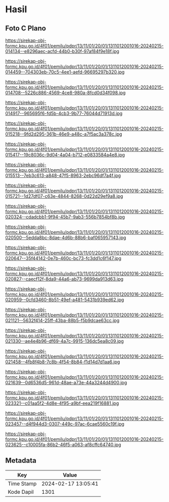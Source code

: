 # Hasil

## Foto C Plano

https://sirekap-obj-formc.kpu.go.id/4f01/pemilu/pdpr/13/11/01/20/01/1311012001016-20240215-014134--e8296aec-acfd-44b0-b30f-97af84f9e18f.jpg

https://sirekap-obj-formc.kpu.go.id/4f01/pemilu/pdpr/13/11/01/20/01/1311012001016-20240215-014459--704303eb-70c5-4ee1-aefd-96695297b320.jpg

https://sirekap-obj-formc.kpu.go.id/4f01/pemilu/pdpr/13/11/01/20/01/1311012001016-20240215-014708--5226c886-4569-4ce8-980a-8fcd0d34f098.jpg

https://sirekap-obj-formc.kpu.go.id/4f01/pemilu/pdpr/13/11/01/20/01/1311012001016-20240215-014917--965695f6-fd5b-4cb3-9b77-76044d71913d.jpg

https://sirekap-obj-formc.kpu.go.id/4f01/pemilu/pdpr/13/11/01/20/01/1311012001016-20240215-015218--9fd2d295-361b-46e9-a48c-a7f5ac3a378c.jpg

https://sirekap-obj-formc.kpu.go.id/4f01/pemilu/pdpr/13/11/01/20/01/1311012001016-20240215-015417--19c8036c-9d04-4a04-b712-e0833584a4e8.jpg

https://sirekap-obj-formc.kpu.go.id/4f01/pemilu/pdpr/13/11/01/20/01/1311012001016-20240215-015513--7eb3c613-a848-47f5-8963-2ebc96df7a4f.jpg

https://sirekap-obj-formc.kpu.go.id/4f01/pemilu/pdpr/13/11/01/20/01/1311012001016-20240215-015721--1d27df07-c63e-4844-8268-0d22d29ef9a8.jpg

https://sirekap-obj-formc.kpu.go.id/4f01/pemilu/pdpr/13/11/01/20/01/1311012001016-20240215-020324--cdadcbb1-9f94-45b7-9ab3-556b7854bf8b.jpg

https://sirekap-obj-formc.kpu.go.id/4f01/pemilu/pdpr/13/11/01/20/01/1311012001016-20240215-020500--5edda8bc-8dae-4d6b-88b6-baf065957143.jpg

https://sirekap-obj-formc.kpu.go.id/4f01/pemilu/pdpr/13/11/01/20/01/1311012001016-20240215-020647--35f44142-0e7b-460c-bc73-fc3dd1c6f147.jpg

https://sirekap-obj-formc.kpu.go.id/4f01/pemilu/pdpr/13/11/01/20/01/1311012001016-20240215-020827--caecf12f-8da9-44a6-ab73-9699da913d63.jpg

https://sirekap-obj-formc.kpu.go.id/4f01/pemilu/pdpr/13/11/01/20/01/1311012001016-20240215-020959--0cfd3460-8b51-49ef-a481-5431b939ed62.jpg

https://sirekap-obj-formc.kpu.go.id/4f01/pemilu/pdpr/13/11/01/20/01/1311012001016-20240215-021121--5632f414-25ff-43ba-88b5-f5b9dcae63cc.jpg

https://sirekap-obj-formc.kpu.go.id/4f01/pemilu/pdpr/13/11/01/20/01/1311012001016-20240215-021330--ae4e4b96-df69-4a7c-9915-136dc5ea8c09.jpg

https://sirekap-obj-formc.kpu.go.id/4f01/pemilu/pdpr/13/11/01/20/01/1311012001016-20240215-021458--4fb8f4b8-7c8b-4f54-8b84-f1d14d7d1aa6.jpg

https://sirekap-obj-formc.kpu.go.id/4f01/pemilu/pdpr/13/11/01/20/01/1311012001016-20240215-021639--0d6536d5-961d-48ae-a73e-44a3244d4900.jpg

https://sirekap-obj-formc.kpu.go.id/4f01/pemilu/pdpr/13/11/01/20/01/1311012001016-20240215-023321--c01aa5f2-4d8e-4f95-a9bf-eea219f16881.jpg

https://sirekap-obj-formc.kpu.go.id/4f01/pemilu/pdpr/13/11/01/20/01/1311012001016-20240215-023457--d4f944d3-0307-449c-97ac-6cae5560c19f.jpg

https://sirekap-obj-formc.kpu.go.id/4f01/pemilu/pdpr/13/11/01/20/01/1311012001016-20240215-023625--c10005fa-86b2-46f5-a063-af8cffc64740.jpg


## Metadata

| Key        | Value               |
| ---------- | ------------------- |
| Time Stamp | 2024-02-17 13:05:41 |
| Kode Dapil | 1301                |



